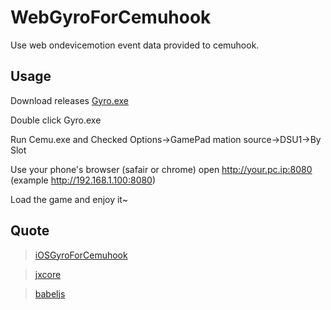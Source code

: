 # WebGyroForCemuhook

Use web ondevicemotion event data provided to cemuhook.

## Usage

Download releases [Gyro.exe](https://github.com/hjmmc/WebGyroForCemuhook/releases)

Double click Gyro.exe

Run Cemu.exe and Checked Options->GamePad mation source->DSU1->By Slot

Use your phone's browser (safair or chrome) open http://your.pc.ip:8080 (example http://192.168.1.100:8080)

Load the game and enjoy it~

## Quote

> [iOSGyroForCemuhook](https://github.com/denismr/iOSGyroForCemuhook)

> [jxcore](https://github.com/jxcore)

> [babeljs](http://babeljs.io/)
